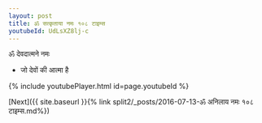 ```yaml
---
layout: post
title: ॐ सत्कृताया नमः १०८ टाइम्स
youtubeId: UdLsXZ8lj-c
---
```

 
 
 ॐ देवदात्मने नमः  
 
 -  जो देवों की आत्मा है 
 
  
 
  
 
 
 
 
 
 


{% include youtubePlayer.html id=page.youtubeId %}
 
[Next]({{ site.baseurl }}{% link  split2/_posts/2016-07-13-ॐ अनिलाय नमः १०८ टाइम्स.md%})
 
